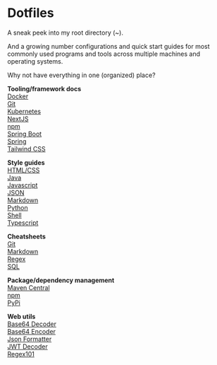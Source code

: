 # Dotfiles

A sneak peek into my root directory (~).

And a growing number configurations and quick start guides for most commonly used programs and tools across multiple machines and operating systems.

Why not have everything in one (organized) place?

**Tooling/framework docs** \
[Docker](https://docs.docker.com/) \
[Git](https://git-scm.com/docs) \
[Kubernetes](https://kubernetes.io/docs/home/) \
[NextJS](https://nextjs.org/docs) \
[npm](https://docs.npmjs.com) \
[Spring Boot](https://docs.spring.io/spring-boot/index.html) \
[Spring](https://docs.spring.io/spring-framework/reference/index.html) \
[Tailwind CSS](https://tailwindcss.com/docs/installation)

**Style guides** \
[HTML/CSS](https://google.github.io/styleguide/htmlcssguide.html) \
[Java](https://google.github.io/styleguide/javaguide.html) \
[Javascript](https://google.github.io/styleguide/jsguide.html) \
[JSON](https://google.github.io/styleguide/jsoncstyleguide.xml) \
[Markdown](https://google.github.io/styleguide/docguide/style.html) \
[Python](https://google.github.io/styleguide/pyguide.html) \
[Shell](https://google.github.io/styleguide/shellguide.html) \
[Typescript](https://google.github.io/styleguide/javaguide.html)

**Cheatsheets** \
[Git](https://training.github.com/downloads/github-git-cheat-sheet) \
[Markdown](https://www.markdownguide.org/cheat-sheet) \
[Regex](https://developer.mozilla.org/en-US/docs/Web/JavaScript/Guide/Regular_expressions/Cheatsheet) \
[SQL](https://www.geeksforgeeks.org/sql-cheat-sheet)

**Package/dependency management** \
[Maven Central](https://mvnrepository.com/repos/central) \
[npm](https://www.npmjs.com) \
[PyPi](https://pypi.org)

**Web utils** \
[Base64 Decoder](https://www.jstoolset.com/base64-decode) \
[Base64 Encoder](https://www.jstoolset.com/base64-encode) \
[Json Formatter](https://www.jstoolset.com/json-formatter) \
[JWT Decoder](https://jwt.io) \
[Regex101](https://regex101.com)
